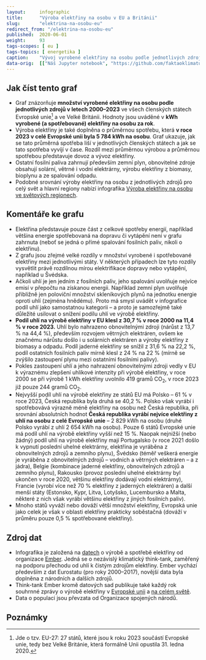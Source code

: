 ```yaml
---
layout:     infographic
title:      "Výroba elektřiny na osobu v EU a Británii"
slug:       "elektrina-na-osobu-eu"
redirect_from: "/elektrina-na-osobu-eu"
published:  2020-06-01
weight:     93
tags-scopes: [ eu ]
tags-topics: [ energetika ]
caption:    "Vývoj vyrobené elektřiny na osobu podle jednotlivých zdrojů v letech 2000–2023 a srovnání se spotřebou pro členské státy Evropské unie a Velkou Británii. Hodnoty jsou uváděné v kWh na osobu za rok."
data-orig:  [["Náš Jupyter notebook", "https://github.com/faktaoklimatu/data-analysis/blob/master/notebooks/per-capita-electricity-generation-eu.ipynb"], ["Ember (výroba a spotřeba elektřiny)", "https://ember-climate.org/project/data-global-electricity-review/"], ["OSN (populace)", "https://population.un.org/wpp/Download/Files/1_Indicator%20(Standard)/EXCEL_FILES/1_General/WPP2024_GEN_F01_DEMOGRAPHIC_INDICATORS_COMPACT.xlsx"]]
---
```


## Jak číst tento graf

* Graf znázorňuje **množství vyrobené elektřiny na osobu podle jednotlivých zdrojů v letech 2000–2023** ve všech členských státech Evropské unie[^EU] a ve Velké Británii. Hodnoty jsou uváděné v **<glossary id="w">kWh</glossary> vyrobené (a spotřebované) elektřiny na osobu za rok**.
* Výroba elektřiny je také doplněna o průměrnou spotřebu, která **v roce 2023 v celé Evropské unii byla 5 784 kWh na osobu**. Graf ukazuje, jak se tato průměrná spotřeba liší v jednotlivých členských státech a jak se tato spotřeba vyvíjí v čase. Rozdíl mezi průměrnou výrobou a průměrnou spotřebou představuje dovoz a vývoz elektřiny.
* Ostatní fosilní paliva zahrnují především zemní plyn, obnovitelné zdroje obsahují solární, větrné i vodní elektrárny, výrobu elektřiny z biomasy, bioplynu a ze spalování odpadu.
* Podobné srovnání výroby elektřiny na osobu z jednotlivých zdrojů pro celý svět a hlavní regiony nabízí infografika [Výroba elektřiny na osobu ve světových regionech](/infografiky/elektrina-na-osobu-svet).

## Komentáře ke grafu

* Elektřina představuje pouze část z celkové spotřeby energií, například většina energie spotřebovaná na dopravu či vytápění není v grafu zahrnuta (neboť se jedná o přímé spalování fosilních paliv, nikoli o elektřinu).
* Z grafu jsou zřejmé velké rozdíly v množství vyrobené i spotřebované elektřiny mezi jednotlivými státy. V některých případech lze tyto rozdíly vysvětlit právě rozdílnou mírou elektrifikace dopravy nebo vytápění, například u Švédska.
* Ačkoli uhlí je jen jedním z fosilních paliv, jeho spalování uvolňuje nejvíce emisí v přepočtu na získanou energii. Například zemní plyn uvolňuje přibližně jen poloviční množství skleníkových plynů na jednotku energie oproti uhlí (zejména hnědému). Proto má smysl uvádět v infografice podíl uhlí jako samostatnou kategorii – a proto je samozřejmě také důležité usilovat o snížení podílu uhlí ve výrobě elektřiny.
* **Podíl uhlí na výrobě elektřiny v EU klesl z 30,7 % v roce 2000 na 11,4 % v roce 2023.** Uhlí bylo nahrazeno obnovitelnými zdroji (nárůst z 13,7 % na 44,4 %), především rozvojem větrných elektráren, ovšem ke značnému nárůstu došlo i u solárních elektráren a výroby elektřiny z biomasy a odpadu. Podíl jaderné elektřiny se snížil z 31,6 % na 22,2 %, podíl ostatních fosilních paliv mírně klesl z 24 % na 22 % (mírně se zvýšilo zastoupení plynu mezi ostatními fosilními palivy).
* Pokles zastoupení uhlí a jeho nahrazení obnovitelnými zdroji vedly v EU k výraznému zlepšení uhlíkové intenzity při výrobě elektřiny, v roce 2000 se při výrobě 1 kWh elektřiny uvolnilo 419 gramů CO<sub>2</sub>, v roce 2023 již pouze 244 gramů CO<sub>2</sub>.
* Nejvyšší podíl uhlí na výrobě elektřiny ze států EU má Polsko – 61 % v roce 2023, Česká republika byla druhá se 40,2 %. Polsko však vyrábí i spotřebovává výrazně méně elektřiny na osobu než Česká republika, při srovnání absolutních hodnot **Česká republika vyrábí nejvíce elektřiny z uhlí na osobu z celé Evropské unie** – 2 829 kWh na osobu (druhé Polsko vyrábí z uhlí 2 654 kWh na osobu). Pouze 6 států Evropské unie má podíl uhlí na výrobě elektřiny vyšší než 15 %. Naopak nejnižší (nebo žádný) podíl uhlí na výrobě elektřiny mají Portugalsko (v roce 2021 došlo k vypnutí poslední uhelné elektrárny, elektřina je vyráběna z obnovitelných zdrojů a zemního plynu), Švédsko (téměř veškerá energie je vyráběna z obnovitelných zdrojů – vodních a větrných elektráren – a z jádra), Belgie (kombinace jaderné elektřiny, obnovitelných zdrojů a zemního plynu), Rakousko (provoz poslední uhelné elektrárny byl ukončen v roce 2020, většinu elektřiny dodávají vodní elektrárny), Francie (vyrobí více než 70 % elektřiny z jaderných elektráren) a další menší státy (Estonsko, Kypr, Litva, Lotyšsko, Lucembursko a Malta, některé z nich však vyrábí většinu elektřiny z jiných fosilních paliv).
* Mnoho států vyváží nebo dováží větší množství elektřiny, Evropská unie jako celek je však v oblasti elektřiny prakticky soběstačná (dováží v průměru pouze 0,5 % spotřebované elektřiny).

## Zdroj dat

* Infografika je založená na [datech](https://ember-climate.org/data-catalogue/yearly-electricity-data/) o výrobě a spotřebě elektřiny od organizace [Ember](https://ember-climate.org/). Jedná se o nezávislý klimatický think-tank, zaměřený na podporu přechodu od uhlí k čistým zdrojům elektřiny. Ember vychází především z dat Eurostatu (pro roky 2000–2017), novější data byla doplněna z národních a dalších zdrojů.
* Think-tank Ember kromě datových sad publikuje také každý rok souhrnné zprávy o výrobě elektřiny v [Evropské unii](https://ember-climate.org/insights/research/european-electricity-review-2024/) a [na celém světě](https://ember-climate.org/insights/research/global-electricity-review-2024/).
* Data o populaci jsou převzata od Organizace spojených národů.

## Poznámky

[^EU]: Jde o tzv. EU-27: 27 států, které jsou k roku 2023 součástí Evropské unie, tedy bez Velké Británie, která formálně Unii opustila 31. ledna 2020.
